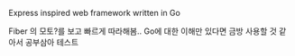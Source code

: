 Express inspired web framework written in Go

Fiber 의 모토?를 보고 빠르게 따라해봄..
Go에 대한 이해만 있다면 금방 사용할 것 같아서 공부삼아 테스트
